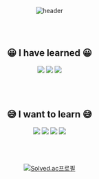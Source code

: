 
<div align=center>
  
  ![header](https://capsule-render.vercel.app/api?type=shark&color=auto&height=300&section=header&text=welcome&fontSize=90&)
  
  </br></br>
  <h2>😀 I have learned 😀</h2>
  <img src="https://img.shields.io/badge/PYTHON-3776AB?style=flat-square&logo=PYTHON&logoColor=white"/>
  <img src="https://img.shields.io/badge/C-A8B9CC?style=flat-square&logo=C&logoColor=white"/>
  <img src="https://img.shields.io/badge/Java-007396?style=flat-square&logo=Java&logoColor=white"/>
  </br></br></br></br>
  <h2>😅 I want to learn 😅 </h2>
  <img src="https://img.shields.io/badge/HTML-E34F26?style=flat-square&logo=HTML5&logoColor=white"/>
  <img src="https://img.shields.io/badge/JavaScript-F7DF1E?style=flat-square&logo=JavaScript&logoColor=white"/>
  <img src="https://img.shields.io/badge/Spring-6DB33F?style=flat-square&logo=Spring&logoColor=white"/>
  <img src="https://img.shields.io/badge/css-1572B6?style=flat-square&logo=CSS3"/>
  </br></br></br></br>
  
  
  [![Solved.ac프로필](http://mazassumnida.wtf/api/generate_badge?boj=alal5678)](https://solved.ac/alal5678)
  
  
</div>

<!--
**sunjom/sunjom** is a ✨ _special_ ✨ repository because its `README.md` (this file) appears on your GitHub profile.

Here are some ideas to get you started:

- 🔭 I’m currently working on ...
- 🌱 I’m currently learning ...
- 👯 I’m looking to collaborate on ...
- 🤔 I’m looking for help with ...
- 💬 Ask me about ...
- 📫 How to reach me: ...
- 😄 Pronouns: ...
- ⚡ Fun fact: ...
-->
